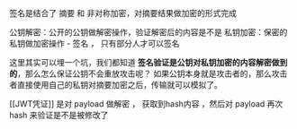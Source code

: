 签名是结合了 摘要 和 非对称加密，对摘要结果做加密的形式完成

公钥解密：公开的公钥做解密操作，验证解密后的内容是不是
私钥加密：保密的私钥做加密操作 - 签名 ， 只有部分人才可以签名

这里其实可以埋一个坑，我们都知道 **签名验证是公钥对私钥加密的内容解密做到的**，那么怎么保证公钥不会重放攻击呢？
如果公钥本身就是攻击者的，那么攻击者直接使用自己的私钥对摘要加密之后，传输就可以模拟了。

[[JWT凭证]] 是对 payload 做解密 ， 获取到hash内容 ，然后对 payload 再次hash 来验证是不是被修改了

